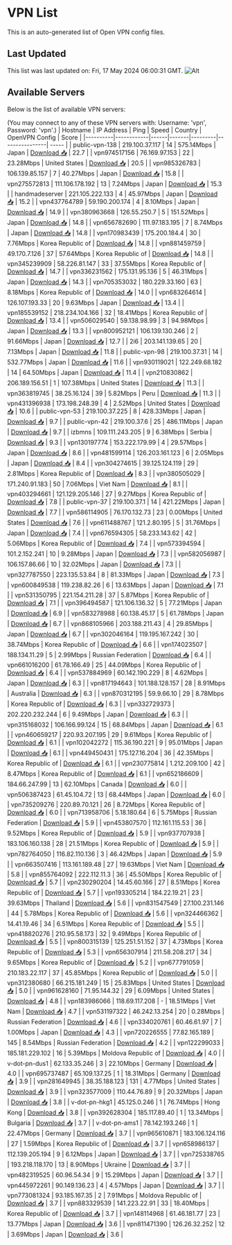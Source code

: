 # VPN List

This is an auto-generated list of Open VPN config files.

## Last Updated

This list was last updated on: Fri, 17 May 2024 06:00:31 GMT.
![Alt](https://repobeats.axiom.co/api/embed/186b98318ef1479477931607c1ad7d823f12451f.svg "Repobeats analytics image")

## Available Servers

Below is the list of available VPN servers:

(You may connect to any of these VPN servers with: Username: 'vpn', Password: 'vpn'.)
| Hostname | IP Address | Ping | Speed | Country | OpenVPN Config | Score |
|----------|------------|------|-------|---------|----------------| ----- |
| public-vpn-138 | 219.100.37.117 | 14 | 575.14Mbps | Japan | [Download 📥](./configs/server_0_JP.ovpn) | 22.7 |
| vpn974517156 | 76.169.97.153 | 22 | 23.28Mbps | United States | [Download 📥](./configs/server_1_US.ovpn) | 20.5 |
| vpn985326783 | 106.139.85.157 | 7 | 40.27Mbps | Japan | [Download 📥](./configs/server_2_JP.ovpn) | 15.8 |
| vpn275572813 | 111.106.178.192 | 13 | 7.24Mbps | Japan | [Download 📥](./configs/server_3_JP.ovpn) | 15.3 |
| handmadeserver | 221.105.222.133 | 4 | 45.97Mbps | Japan | [Download 📥](./configs/server_4_JP.ovpn) | 15.2 |
| vpn437764789 | 59.190.200.174 | 4 | 8.10Mbps | Japan | [Download 📥](./configs/server_5_JP.ovpn) | 14.9 |
| vpn380963668 | 126.55.250.7 | 5 | 151.52Mbps | Japan | [Download 📥](./configs/server_6_JP.ovpn) | 14.8 |
| vpn656782690 | 111.97.183.195 | 7 | 8.74Mbps | Japan | [Download 📥](./configs/server_7_JP.ovpn) | 14.8 |
| vpn170983439 | 175.200.184.4 | 30 | 7.76Mbps | Korea Republic of | [Download 📥](./configs/server_8_KR.ovpn) | 14.8 |
| vpn881459759 | 49.170.7.126 | 37 | 57.64Mbps | Korea Republic of | [Download 📥](./configs/server_9_KR.ovpn) | 14.8 |
| vpn345239909 | 58.226.81.147 | 33 | 37.55Mbps | Korea Republic of | [Download 📥](./configs/server_10_KR.ovpn) | 14.7 |
| vpn336231562 | 175.131.95.136 | 5 | 46.31Mbps | Japan | [Download 📥](./configs/server_11_JP.ovpn) | 14.3 |
| vpn705353032 | 180.229.33.160 | 63 | 8.18Mbps | Korea Republic of | [Download 📥](./configs/server_12_KR.ovpn) | 14.0 |
| vpn683264614 | 126.107.193.33 | 20 | 9.63Mbps | Japan | [Download 📥](./configs/server_13_JP.ovpn) | 13.4 |
| vpn185539152 | 218.234.104.166 | 32 | 18.41Mbps | Korea Republic of | [Download 📥](./configs/server_14_KR.ovpn) | 13.4 |
| vpn506029540 | 59.138.98.99 | 3 | 94.98Mbps | Japan | [Download 📥](./configs/server_15_JP.ovpn) | 13.3 |
| vpn800952121 | 106.139.130.246 | 2 | 91.66Mbps | Japan | [Download 📥](./configs/server_16_JP.ovpn) | 12.7 |
| 2i6 | 203.141.139.65 | 20 | 7.13Mbps | Japan | [Download 📥](./configs/server_17_JP.ovpn) | 11.8 |
| public-vpn-98 | 219.100.37.31 | 14 | 532.77Mbps | Japan | [Download 📥](./configs/server_18_JP.ovpn) | 11.6 |
| vpn930119021 | 122.249.68.182 | 14 | 64.50Mbps | Japan | [Download 📥](./configs/server_19_JP.ovpn) | 11.4 |
| vpn210830862 | 206.189.156.51 | 1 | 107.38Mbps | United States | [Download 📥](./configs/server_20_US.ovpn) | 11.3 |
| vpn363819745 | 38.25.16.124 | 39 | 5.82Mbps | Peru | [Download 📥](./configs/server_21_PE.ovpn) | 11.3 |
| vpn431396938 | 173.198.248.39 | 4 | 2.52Mbps | United States | [Download 📥](./configs/server_22_US.ovpn) | 10.6 |
| public-vpn-53 | 219.100.37.225 | 8 | 428.33Mbps | Japan | [Download 📥](./configs/server_23_JP.ovpn) | 9.7 |
| public-vpn-42 | 219.100.37.6 | 25 | 486.11Mbps | Japan | [Download 📥](./configs/server_24_JP.ovpn) | 9.7 |
| izbmns | 109.111.243.205 | 9 | 6.38Mbps | Serbia | [Download 📥](./configs/server_25_RS.ovpn) | 9.3 |
| vpn130197774 | 153.222.179.99 | 4 | 29.57Mbps | Japan | [Download 📥](./configs/server_26_JP.ovpn) | 8.6 |
| vpn481599114 | 126.203.161.123 | 6 | 2.05Mbps | Japan | [Download 📥](./configs/server_27_JP.ovpn) | 8.4 |
| vpn304274615 | 39.125.124.119 | 29 | 2.81Mbps | Korea Republic of | [Download 📥](./configs/server_28_KR.ovpn) | 8.3 |
| vpn380505029 | 171.240.91.183 | 50 | 7.06Mbps | Viet Nam | [Download 📥](./configs/server_29_VN.ovpn) | 8.1 |
| vpn403294661 | 121.129.205.146 | 27 | 9.27Mbps | Korea Republic of | [Download 📥](./configs/server_30_KR.ovpn) | 7.8 |
| public-vpn-37 | 219.100.37.1 | 14 | 421.22Mbps | Japan | [Download 📥](./configs/server_31_JP.ovpn) | 7.7 |
| vpn586114905 | 76.170.132.73 | 23 | 0.00Mbps | United States | [Download 📥](./configs/server_32_US.ovpn) | 7.6 |
| vpn611488767 | 121.2.80.195 | 5 | 31.76Mbps | Japan | [Download 📥](./configs/server_33_JP.ovpn) | 7.4 |
| vpn676594305 | 58.233.143.62 | 42 | 5.06Mbps | Korea Republic of | [Download 📥](./configs/server_34_KR.ovpn) | 7.4 |
| vpn573394594 | 101.2.152.241 | 10 | 9.28Mbps | Japan | [Download 📥](./configs/server_35_JP.ovpn) | 7.3 |
| vpn582056987 | 106.157.86.66 | 10 | 32.02Mbps | Japan | [Download 📥](./configs/server_36_JP.ovpn) | 7.3 |
| vpn327787550 | 223.135.53.84 | 8 | 81.33Mbps | Japan | [Download 📥](./configs/server_37_JP.ovpn) | 7.3 |
| vpn600849538 | 119.238.82.26 | 6 | 13.63Mbps | Japan | [Download 📥](./configs/server_38_JP.ovpn) | 7.1 |
| vpn531350795 | 221.154.211.28 | 37 | 5.87Mbps | Korea Republic of | [Download 📥](./configs/server_39_KR.ovpn) | 7.1 |
| vpn396494587 | 121.106.136.32 | 5 | 77.21Mbps | Japan | [Download 📥](./configs/server_40_JP.ovpn) | 6.9 |
| vpn583278988 | 60.138.45.17 | 5 | 61.78Mbps | Japan | [Download 📥](./configs/server_41_JP.ovpn) | 6.7 |
| vpn868105966 | 203.188.211.43 | 4 | 29.85Mbps | Japan | [Download 📥](./configs/server_42_JP.ovpn) | 6.7 |
| vpn302046164 | 119.195.167.242 | 30 | 38.74Mbps | Korea Republic of | [Download 📥](./configs/server_43_KR.ovpn) | 6.6 |
| vpn174023507 | 188.134.11.29 | 5 | 2.99Mbps | Russian Federation | [Download 📥](./configs/server_44_RU.ovpn) | 6.4 |
| vpn661016200 | 61.78.166.49 | 25 | 44.09Mbps | Korea Republic of | [Download 📥](./configs/server_45_KR.ovpn) | 6.4 |
| vpn537884969 | 60.142.190.229 | 8 | 4.62Mbps | Japan | [Download 📥](./configs/server_46_JP.ovpn) | 6.3 |
| vpn817194643 | 101.188.128.157 | 28 | 8.91Mbps | Australia | [Download 📥](./configs/server_47_AU.ovpn) | 6.3 |
| vpn870312195 | 59.9.66.10 | 29 | 8.78Mbps | Korea Republic of | [Download 📥](./configs/server_48_KR.ovpn) | 6.3 |
| vpn332729373 | 202.220.232.244 | 6 | 9.49Mbps | Japan | [Download 📥](./configs/server_49_JP.ovpn) | 6.3 |
| vpn315168032 | 106.166.99.124 | 15 | 68.84Mbps | Japan | [Download 📥](./configs/server_50_JP.ovpn) | 6.1 |
| vpn460659217 | 220.93.207.195 | 29 | 9.61Mbps | Korea Republic of | [Download 📥](./configs/server_51_KR.ovpn) | 6.1 |
| vpn102042272 | 115.36.190.221 | 9 | 95.01Mbps | Japan | [Download 📥](./configs/server_52_JP.ovpn) | 6.1 |
| vpn449450431 | 175.127.16.204 | 36 | 42.35Mbps | Korea Republic of | [Download 📥](./configs/server_53_KR.ovpn) | 6.1 |
| vpn230775814 | 1.212.209.100 | 42 | 8.47Mbps | Korea Republic of | [Download 📥](./configs/server_54_KR.ovpn) | 6.1 |
| vpn652186609 | 184.66.247.99 | 13 | 62.10Mbps | Canada | [Download 📥](./configs/server_55_CA.ovpn) | 6.0 |
| vpn506387423 | 61.45.104.72 | 13 | 68.44Mbps | Japan | [Download 📥](./configs/server_56_JP.ovpn) | 6.0 |
| vpn735209276 | 220.89.70.121 | 26 | 8.72Mbps | Korea Republic of | [Download 📥](./configs/server_57_KR.ovpn) | 6.0 |
| vpn713958706 | 5.18.180.64 | 6 | 5.75Mbps | Russian Federation | [Download 📥](./configs/server_58_RU.ovpn) | 5.9 |
| vpn453807570 | 112.161.115.53 | 36 | 9.52Mbps | Korea Republic of | [Download 📥](./configs/server_59_KR.ovpn) | 5.9 |
| vpn937707938 | 183.106.160.138 | 28 | 21.51Mbps | Korea Republic of | [Download 📥](./configs/server_60_KR.ovpn) | 5.9 |
| vpn782764050 | 116.82.110.136 | 3 | 46.42Mbps | Japan | [Download 📥](./configs/server_61_JP.ovpn) | 5.9 |
| vpn663507416 | 113.161.189.48 | 27 | 19.63Mbps | Viet Nam | [Download 📥](./configs/server_62_VN.ovpn) | 5.8 |
| vpn855764092 | 222.112.11.3 | 36 | 45.50Mbps | Korea Republic of | [Download 📥](./configs/server_63_KR.ovpn) | 5.7 |
| vpn230290204 | 14.45.60.166 | 27 | 8.51Mbps | Korea Republic of | [Download 📥](./configs/server_64_KR.ovpn) | 5.7 |
| vpn193305214 | 184.22.19.21 | 23 | 39.63Mbps | Thailand | [Download 📥](./configs/server_65_TH.ovpn) | 5.6 |
| vpn831547549 | 27.100.231.146 | 44 | 5.78Mbps | Korea Republic of | [Download 📥](./configs/server_66_KR.ovpn) | 5.6 |
| vpn324466362 | 14.41.19.46 | 34 | 6.51Mbps | Korea Republic of | [Download 📥](./configs/server_67_KR.ovpn) | 5.5 |
| vpn418820276 | 210.95.58.173 | 32 | 9.49Mbps | Korea Republic of | [Download 📥](./configs/server_68_KR.ovpn) | 5.5 |
| vpn800315139 | 125.251.51.152 | 37 | 4.73Mbps | Korea Republic of | [Download 📥](./configs/server_69_KR.ovpn) | 5.3 |
| vpn656307914 | 211.58.208.217 | 34 | 9.65Mbps | Korea Republic of | [Download 📥](./configs/server_70_KR.ovpn) | 5.2 |
| vpn677791059 | 210.183.22.117 | 37 | 45.85Mbps | Korea Republic of | [Download 📥](./configs/server_71_KR.ovpn) | 5.0 |
| vpn312380680 | 66.215.181.249 | 15 | 25.83Mbps | United States | [Download 📥](./configs/server_72_US.ovpn) | 5.0 |
| vpn961628160 | 71.95.144.32 | 29 | 6.09Mbps | United States | [Download 📥](./configs/server_73_US.ovpn) | 4.8 |
| vpn183986066 | 118.69.117.208 | - | 18.51Mbps | Viet Nam | [Download 📥](./configs/server_74_VN.ovpn) | 4.7 |
| vpn531197322 | 46.242.13.254 | 20 | 0.28Mbps | Russian Federation | [Download 📥](./configs/server_75_RU.ovpn) | 4.6 |
| vpn334020761 | 60.46.61.97 | 7 | 1.00Mbps | Japan | [Download 📥](./configs/server_76_JP.ovpn) | 4.3 |
| vpn720226555 | 77.82.165.189 | 145 | 8.54Mbps | Russian Federation | [Download 📥](./configs/server_77_RU.ovpn) | 4.2 |
| vpn122299033 | 185.181.229.102 | 16 | 5.39Mbps | Moldova Republic of | [Download 📥](./configs/server_78_MD.ovpn) | 4.0 |
| v-dot-pn-dus1 | 62.133.35.246 | 3 | 22.10Mbps | Germany | [Download 📥](./configs/server_79_DE.ovpn) | 4.0 |
| vpn695737487 | 65.109.137.25 | 1 | 18.31Mbps | Germany | [Download 📥](./configs/server_80_DE.ovpn) | 3.9 |
| vpn281649945 | 38.35.188.123 | 131 | 4.77Mbps | United States | [Download 📥](./configs/server_81_US.ovpn) | 3.9 |
| vpn323577009 | 110.44.76.89 | 9 | 20.32Mbps | Japan | [Download 📥](./configs/server_82_JP.ovpn) | 3.8 |
| v-dot-pn-hkg1 | 45.125.0.246 | 1 | 76.74Mbps | Hong Kong | [Download 📥](./configs/server_83_HK.ovpn) | 3.8 |
| vpn392628304 | 185.117.89.40 | 1 | 13.34Mbps | Bulgaria | [Download 📥](./configs/server_84_BG.ovpn) | 3.7 |
| v-dot-pn-ams1 | 78.142.193.246 | 1 | 22.47Mbps | Germany | [Download 📥](./configs/server_85_DE.ovpn) | 3.7 |
| vpn965610871 | 183.106.124.116 | 27 | 1.59Mbps | Korea Republic of | [Download 📥](./configs/server_86_KR.ovpn) | 3.7 |
| vpn658986137 | 112.139.205.194 | 9 | 6.12Mbps | Japan | [Download 📥](./configs/server_87_JP.ovpn) | 3.7 |
| vpn725338765 | 193.218.118.170 | 13 | 8.90Mbps | Ukraine | [Download 📥](./configs/server_88_UA.ovpn) | 3.7 |
| vpn482319525 | 60.96.54.34 | 9 | 15.29Mbps | Japan | [Download 📥](./configs/server_89_JP.ovpn) | 3.7 |
| vpn445972261 | 90.149.136.23 | 4 | 4.57Mbps | Japan | [Download 📥](./configs/server_90_JP.ovpn) | 3.7 |
| vpn773081324 | 93.185.167.35 | 2 | 7.91Mbps | Moldova Republic of | [Download 📥](./configs/server_91_MD.ovpn) | 3.7 |
| vpn883329539 | 141.223.22.91 | 33 | 18.40Mbps | Korea Republic of | [Download 📥](./configs/server_92_KR.ovpn) | 3.7 |
| vpn148114968 | 61.46.181.77 | 23 | 13.77Mbps | Japan | [Download 📥](./configs/server_93_JP.ovpn) | 3.6 |
| vpn811471390 | 126.26.32.252 | 12 | 3.69Mbps | Japan | [Download 📥](./configs/server_94_JP.ovpn) | 3.6 |

